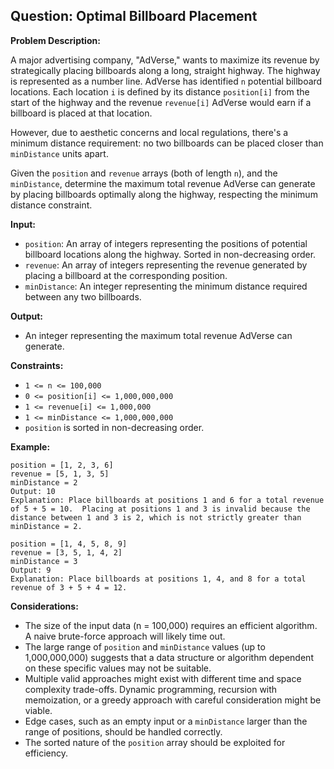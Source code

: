 ## Question: Optimal Billboard Placement

**Problem Description:**

A major advertising company, "AdVerse," wants to maximize its revenue by strategically placing billboards along a long, straight highway. The highway is represented as a number line. AdVerse has identified `n` potential billboard locations. Each location `i` is defined by its distance `position[i]` from the start of the highway and the revenue `revenue[i]` AdVerse would earn if a billboard is placed at that location.

However, due to aesthetic concerns and local regulations, there's a minimum distance requirement: no two billboards can be placed closer than `minDistance` units apart.

Given the `position` and `revenue` arrays (both of length `n`), and the `minDistance`, determine the maximum total revenue AdVerse can generate by placing billboards optimally along the highway, respecting the minimum distance constraint.

**Input:**

*   `position`: An array of integers representing the positions of potential billboard locations along the highway. Sorted in non-decreasing order.
*   `revenue`: An array of integers representing the revenue generated by placing a billboard at the corresponding position.
*   `minDistance`: An integer representing the minimum distance required between any two billboards.

**Output:**

*   An integer representing the maximum total revenue AdVerse can generate.

**Constraints:**

*   `1 <= n <= 100,000`
*   `0 <= position[i] <= 1,000,000,000`
*   `1 <= revenue[i] <= 1,000,000`
*   `1 <= minDistance <= 1,000,000,000`
*   `position` is sorted in non-decreasing order.

**Example:**

```
position = [1, 2, 3, 6]
revenue = [5, 1, 3, 5]
minDistance = 2
Output: 10
Explanation: Place billboards at positions 1 and 6 for a total revenue of 5 + 5 = 10.  Placing at positions 1 and 3 is invalid because the distance between 1 and 3 is 2, which is not strictly greater than minDistance = 2.
```

```
position = [1, 4, 5, 8, 9]
revenue = [3, 5, 1, 4, 2]
minDistance = 3
Output: 9
Explanation: Place billboards at positions 1, 4, and 8 for a total revenue of 3 + 5 + 4 = 12.
```

**Considerations:**

*   The size of the input data (n = 100,000) requires an efficient algorithm. A naive brute-force approach will likely time out.
*   The large range of `position` and `minDistance` values (up to 1,000,000,000) suggests that a data structure or algorithm dependent on these specific values may not be suitable.
*   Multiple valid approaches might exist with different time and space complexity trade-offs. Dynamic programming, recursion with memoization, or a greedy approach with careful consideration might be viable.
*   Edge cases, such as an empty input or a `minDistance` larger than the range of positions, should be handled correctly.
*   The sorted nature of the `position` array should be exploited for efficiency.
